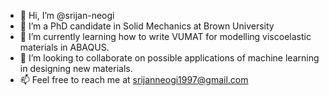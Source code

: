 - 👋 Hi, I’m @srijan-neogi
- 👀 I’m a PhD candidate in Solid Mechanics at Brown University
- 🌱 I’m currently learning how to write VUMAT for modelling viscoelastic materials in ABAQUS.
- 💞️ I’m looking to collaborate on possible applications of machine learning in designing new materials.
- 📫 Feel free to reach me at srijanneogi1997@gmail.com

<!---
srijan-neogi/srijan-neogi is a ✨ special ✨ repository because its `README.md` (this file) appears on your GitHub profile.
You can click the Preview link to take a look at your changes.
--->
